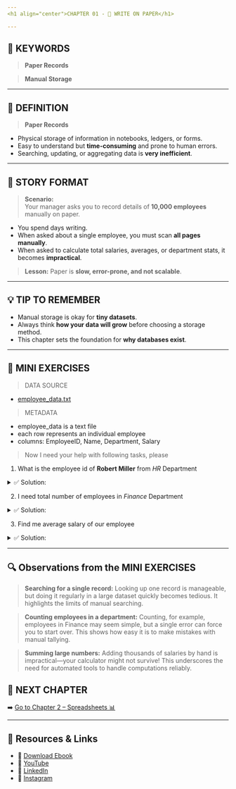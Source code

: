 ```yaml
---
<h1 align="center">CHAPTER 01 - 📝 WRITE ON PAPER</h1>

---
```

## 🔑 KEYWORDS
> **Paper Records**

> **Manual Storage**  

---

## 📖 DEFINITION
> **Paper Records**
- Physical storage of information in notebooks, ledgers, or forms.
- Easy to understand but **time-consuming** and prone to human errors.
- Searching, updating, or aggregating data is **very inefficient**.

---

## 🧱 STORY FORMAT

> **Scenario:**  
Your manager asks you to record details of **10,000 employees** manually on paper.  
- You spend days writing.  
- When asked about a single employee, you must scan **all pages manually**.  
- When asked to calculate total salaries, averages, or department stats, it becomes **impractical**.  

> **Lesson:** Paper is **slow, error-prone, and not scalable**.

---

## 💡 TIP TO REMEMBER
- Manual storage is okay for **tiny datasets**.  
- Always think **how your data will grow** before choosing a storage method.
- This chapter sets the foundation for **why databases exist**.

---

## 💪 MINI EXERCISES
> DATA SOURCE
- [employee_data.txt](./DATASETS/employee_data.txt)

> METADATA

- employee_data is a text file  
- each row represents an individual employee  
- columns: EmployeeID, Name, Department, Salary  

> Now I need your help with following tasks, please
1. What is the employee id of **Robert Miller** from *HR* Department
<details>
  <summary>✅ Solution:</summary>
  
  **EmployeeID: 4014**
</details>

2. I need total number of employees in *Finance* Department
<details>
  <summary>✅ Solution:</summary>
  
  **Employees in Finance Department: 1710**
</details>

3. Find me average salary of our employee
<details>
  <summary>✅ Solution:</summary>
  
  **Employees Average Salary: 90170.3244**
</details>

---
## 🔍 Observations from the MINI EXERCISES

> **Searching for a single record:** Looking up one record is manageable, but doing it regularly in a large dataset quickly becomes tedious. It highlights the limits of manual searching.

> **Counting employees in a department:** Counting, for example, employees in Finance may seem simple, but a single error can force you to start over. This shows how easy it is to make mistakes with manual tallying.

> **Summing large numbers:** Adding thousands of salaries by hand is impractical—your calculator might not survive! This underscores the need for automated tools to handle computations reliably.

## 📎 NEXT CHAPTER
➡️ [Go to Chapter 2 – Spreadsheets 📊](chapter-02-spreadsheet.md)

---

## 🔗 Resources & Links
- 📕 [Download Ebook](https://code4coin.gumroad.com/)
- 🎥 [YouTube](https://www.youtube.com/@code4coin)
- 💼 [LinkedIn](https://www.linkedin.com/in/nitin22/)
- 📸 [Instagram](https://www.instagram.com/code4coin/)
